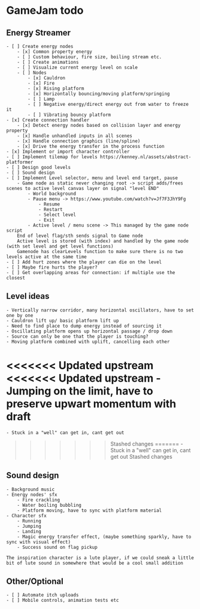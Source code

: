 # GameJam todo

## Energy Streamer
    
    - [ ] Create energy nodes
        - [x] Common property energy
        - [ ] Custom behaviour, fire size, boiling stream etc.
        - [ ] Create animations
        - [ ] Visualize current energy level on scale
        - [ ] Nodes
            - [x] Cauldron
            - [x] Fire
            - [x] Rising platform
            - [x] Horizontally bouncing/moving platform/springing
            - [ ] Lamp
            - [ ] Negative energy/direct energy out from water to freeze it
            - [ ] Vibrating bouncy platform
    - [x] Create connection handler
        - [x] Detect energy nodes based on collision layer and energy property
        - [x] Handle unhandled inputs in all scenes
        - [x] Handle connection graphics (line/spline)
        - [x] Drive the energy transfer in the process function
    - [x] Implement or import character controller
    - [ ] Implement tilemap for levels https://kenney.nl/assets/abstract-platformer
    - [ ] Design good levels
    - [ ] Sound design
    - [ ] Implement Level selector, menu and level end target, pause
        - Game node as static never changing root -> script adds/frees scenes to active level canvas layer on signal "level END"
            - World background
            - Pause menu -> https://www.youtube.com/watch?v=Jf7F3JhY9Fg
                - Resume
                - Restart
                - Select level
                - Exit
            - Active level / menu scene -> This managed by the game node script
        End of level flag/sth sends signal to Game node
        Active level is stored (with index) and handled by the game node (with set level and get level functions)
        Gamenode has clearLevels function to make sure there is no two levels active at the same time
    - [ ] Add hurt zones where the player can die on the level
    - [ ] Maybe fire hurts the player?
    - [ ] Get overlapping areas for connection: if multiple use the closest

## Level ideas
    - Vertically narrow corridor, many horizontal oscillators, have to set one by one
    - Cauldron lift up/ basic platform lift up
    - Need to find place to dump energy instead of sourcing it
    - Oscillating platform opens up horizontal passage / drop down
    - Source can only be one that the player is touching?
    - Moving platform combined with uplift, cancelling each other
<<<<<<< Updated upstream
<<<<<<< Updated upstream
    - Jumping on the limit, have to preserve upwart momentum with draft
=======
    - Stuck in a "well" can get in, cant get out
>>>>>>> Stashed changes
=======
    - Stuck in a "well" can get in, cant get out
>>>>>>> Stashed changes

## Sound design
    - Background music
    - Energy nodes' sfx
        - Fire crackling
        - Water boiling bubbling
        - Platform moving, have to sync with platform material
    - Character sfx
        - Running
        - Jumping
        - Landing
        - Magic energy transfer effect, (maybe something sparkly, have to sync with visual effect)
        - Success sound on flag pickup
    
    The inspiration character is a lute player, if we could sneak a little bit of lute sound in somewhere that would be a cool small addition

## Other/Optional

    - [ ] Automate itch uploads
    - [ ] Mobile controls, animation tests etc
